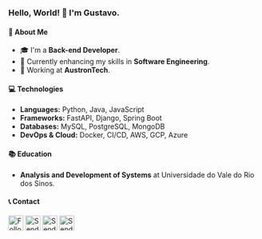 ### Hello, World! 👋 I'm Gustavo.

#### 🚀 About Me
- 🎓 I'm a **Back-end Developer**.
- 🌱 Currently enhancing my skills in **Software Engineering**.
- 🏢 Working at **AustronTech**.

#### 💻 Technologies
- **Languages:** Python, Java, JavaScript
- **Frameworks:** FastAPI, Django, Spring Boot
- **Databases:** MySQL, PostgreSQL, MongoDB
- **DevOps & Cloud:** Docker, CI/CD, AWS, GCP, Azure

#### 📚 Education
- **Analysis and Development of Systems** at Universidade do Vale do Rio dos Sinos.

#### 📞 Contact
[<img src="https://upload.wikimedia.org/wikipedia/commons/thumb/c/ca/LinkedIn_logo_initials.png/480px-LinkedIn_logo_initials.png" height="30em" align="center" alt="Follow Gustavo on LinkedIn" title="Follow Gustavo on LinkedIn"/>](https://www.linkedin.com/in/gustavo-carvalho-0250411a7/)
[<img src="https://logodownload.org/wp-content/uploads/2017/11/discord-logo-1-1.png" height="30em" align="center" alt="Send a message on Discord" title="Send a message on Discord"/>](https://discord.com/channels/@me/1198108417479409715)
[<img src="https://png.pngtree.com/png-vector/20221018/ourmid/pngtree-whatsapp-phone-icon-png-image_6315989.png" height="30em" align="center" alt="Send a message on WhatsApp" title="Send a message on WhatsApp"/>](https://wa.me/5548991515487)
[<img src="https://www.ccsa.ufpb.br/quantum/contents/imagens/Email.png/@@images/e6df151e-88ef-45e1-a0c8-13f36ae858ed.png" height="30em" align="center" alt="Send an Email" title="Send an Email"/>](mailto:gustaavoribeeiro@hotmail.com)
